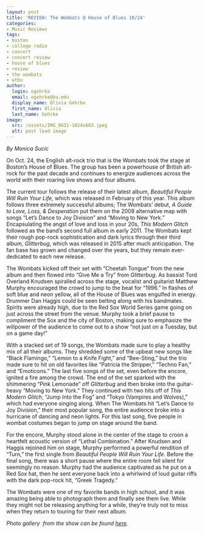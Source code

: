 ```yaml
---
layout: post
title: 'REVIEW: The Wombats @ House of Blues 10/24'
categories:
- Music Reviews
tags:
- boston
- college radio
- concert
- concert review
- house of blues
- review
- the wombats
- wtbu
author:
  login: ogehrke
  email: ogehrke@bu.edu
  display_name: Olivia Gehrke
  first_name: Olivia
  last_name: Gehrke
image:
  src: /assets/IMG_0631-1024x683.jpeg
  alt: post lead image
---
```


_By Monica Sucic_

On Oct. 24, the English alt-rock trio that is the Wombats took the stage at Boston’s House of Blues. The group has been a powerhouse of British alt-rock for the past decade and continues to energize audiences across the world with their roaring live shows and four albums.

The current tour follows the release of their latest album, _Beautiful People Will Ruin Your Life,_ which was released in February of this year. This album follows three extremely successful albums; The Wombats’ debut, _A Guide to Love, Loss, & Desperation_ put them on the 2008 alternative map with songs “Let’s Dance to Joy Division” and “Moving to New York.” Encapsulating the angst of love and loss in your 20s, _This Modern Glitch_ followed as the band’s second full album in early 2011. The Wombats kept their rough pop-rock sophistication and dark lyrics through their third album, _Glitterbug_, which was released in 2015 after much anticipation. The fan base has grown and changed over the years, but they remain ever-dedicated to each new release.

The Wombats kicked off their set with “Cheetah Tongue” from the new album and then flowed into “Give Me a Try” from _Glitterbug_. As bassist Tord Overland Knudsen spiralled across the stage, vocalist and guitarist Matthew Murphy encouraged the crowd to jump to the beat for “1996.” In flashes of soft blue and neon yellow, all of the House of Blues was engulfed in energy. Drummer Dan Haggis could be seen belting along with his bandmates. Spirits were already high, due to the Red Sox World Series game going on just across the street from the venue. Murphy took a brief pause to compliment the Sox and the city of Boston, making sure to emphasize the willpower of the audience to come out to a show “not just on a Tuesday, but on a game day!”

With a stacked set of 19 songs, the Wombats made sure to play a healthy mix of all their albums. They shredded some of the upbeat new songs like “Black Flamingo,” “Lemon to a Knife Fight,” and “Bee-Sting,” but the trio made sure to hit on old favorites like “Patricia the Stripper,” “Techno Fan,” and “Emoticons.” The last five songs of the set, even before the encore, ignited a fire among the crowd. The end of the set sparked with the shimmering “Pink Lemonade” off _Glitterbug_ and then broke into the guitar-heavy “Moving to New York.” They continued with two hits off of _This Modern Glitch_, “Jump Into the Fog” and “Tokyo (Vampires and Wolves),” which had everyone singing along. When The Wombats hit “Let’s Dance to Joy Division,” their most popular song, the entire audience broke into a hurricane of dancing and neon lights. For this last song, five people in wombat costumes began to jump on stage around the band.

For the encore, Murphy stood alone in the center of the stage to croon a heartfelt acoustic version of “Lethal Combination.” After Knudsen and Haggis rejoined him on stage, Murphy performed a powerful rendition of “Turn,” the first single from _Beautiful People Will Ruin Your Life_. Before the final song, there was a short pause where the entire room fell silent for seemingly no reason. Murphy had the audience captivated as he put on a Red Sox hat, then he sent everyone back into a whirlwind of loud guitar riffs with the dark pop-rock hit, “Greek Tragedy.”

The Wombats were one of my favorite bands in high school, and it was amazing being able to photograph them and finally see them live. While they might not be releasing anything for a while, they’re truly not to miss when they return to touring for their next album.

_Photo gallery  from the show can be found [here](http://sites.bu.edu/wtbu/2018/11/06/photos-the-wombats-house-of-blues-10-24/)._